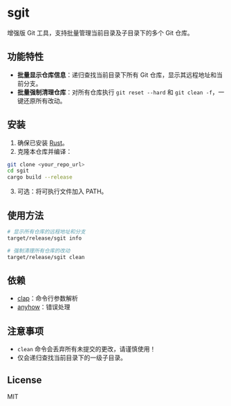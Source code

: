 # sgit

增强版 Git 工具，支持批量管理当前目录及子目录下的多个 Git 仓库。

## 功能特性
- **批量显示仓库信息**：递归查找当前目录下所有 Git 仓库，显示其远程地址和当前分支。
- **批量强制清理仓库**：对所有仓库执行 `git reset --hard` 和 `git clean -f`，一键还原所有改动。

## 安装

1. 确保已安装 [Rust](https://www.rust-lang.org/tools/install)。
2. 克隆本仓库并编译：

```bash
git clone <your_repo_url>
cd sgit
cargo build --release
```

3. 可选：将可执行文件加入 PATH。

## 使用方法

```bash
# 显示所有仓库的远程地址和分支
target/release/sgit info

# 强制清理所有仓库的改动
target/release/sgit clean
```

## 依赖
- [clap](https://crates.io/crates/clap)：命令行参数解析
- [anyhow](https://crates.io/crates/anyhow)：错误处理

## 注意事项
- `clean` 命令会丢弃所有未提交的更改，请谨慎使用！
- 仅会递归查找当前目录下的一级子目录。

## License
MIT 